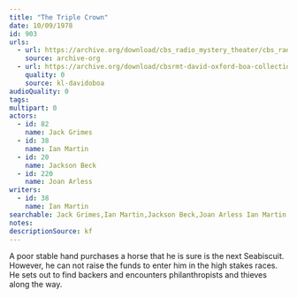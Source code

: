 ```yaml
---
title: "The Triple Crown"
date: 10/09/1978
id: 903
urls: 
  - url: https://archive.org/download/cbs_radio_mystery_theater/cbs_radio_mystery_theater-0901-0950.zip/cbs_radio_mystery_theater-0901-0950%2Fcbsrmt_0903_the_triple_crown.mp3
    source: archive-org
  - url: https://archive.org/download/cbsrmt-david-oxford-boa-collection/CBSRMT-781009-0903-The-Triple-Crown-(128-48)_WBBM-JE-{BoA}.mp3
    quality: 0
    source: kl-davidoboa
audioQuality: 0
tags: 
multipart: 0
actors:  
  - id: 82
    name: Jack Grimes  
  - id: 38
    name: Ian Martin  
  - id: 20
    name: Jackson Beck  
  - id: 220
    name: Joan Arless
writers:  
  - id: 38
    name: Ian Martin
searchable: Jack Grimes,Ian Martin,Jackson Beck,Joan Arless Ian Martin
notes: 
descriptionSource: kf
---
```

A poor stable hand purchases a horse that he is sure is the next Seabiscuit. However, he can not raise the funds to enter him in the high stakes races. He sets out to find backers and encounters philanthropists and thieves along the way.